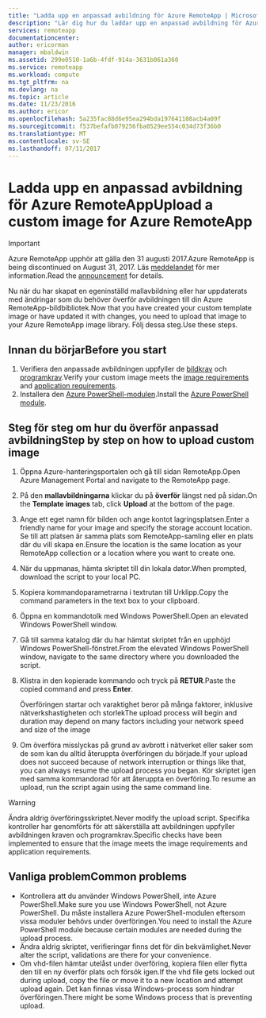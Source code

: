 ```yaml
---
title: "Ladda upp en anpassad avbildning för Azure RemoteApp | Microsoft Docs"
description: "Lär dig hur du laddar upp en anpassad avbildning för Azure RemoteApp"
services: remoteapp
documentationcenter: 
author: ericorman
manager: mbaldwin
ms.assetid: 299e0510-1a6b-4fdf-914a-3631b061a360
ms.service: remoteapp
ms.workload: compute
ms.tgt_pltfrm: na
ms.devlang: na
ms.topic: article
ms.date: 11/23/2016
ms.author: ericor
ms.openlocfilehash: 5a235fac88d6e95ea294bda197641108acb4a09f
ms.sourcegitcommit: f537befafb079256fba0529ee554c034d73f36b0
ms.translationtype: MT
ms.contentlocale: sv-SE
ms.lasthandoff: 07/11/2017
---
```

# <a name="upload-a-custom-image-for-azure-remoteapp"></a><span data-ttu-id="dfde6-103">Ladda upp en anpassad avbildning för Azure RemoteApp</span><span class="sxs-lookup"><span data-stu-id="dfde6-103">Upload a custom image for Azure RemoteApp</span></span>
> [!IMPORTANT]
> <span data-ttu-id="dfde6-104">Azure RemoteApp upphör att gälla den 31 augusti 2017.</span><span class="sxs-lookup"><span data-stu-id="dfde6-104">Azure RemoteApp is being discontinued on August 31, 2017.</span></span> <span data-ttu-id="dfde6-105">Läs [meddelandet](https://go.microsoft.com/fwlink/?linkid=821148) för mer information.</span><span class="sxs-lookup"><span data-stu-id="dfde6-105">Read the [announcement](https://go.microsoft.com/fwlink/?linkid=821148) for details.</span></span>
> 
> 

<span data-ttu-id="dfde6-106">Nu när du har skapat en egeninställd mallavbildning eller har uppdaterats med ändringar som du behöver överför avbildningen till din Azure RemoteApp-bildbibliotek.</span><span class="sxs-lookup"><span data-stu-id="dfde6-106">Now that you have created your custom template image or have updated it with changes, you need to upload that image to your Azure RemoteApp image library.</span></span> <span data-ttu-id="dfde6-107">Följ dessa steg.</span><span class="sxs-lookup"><span data-stu-id="dfde6-107">Use these steps.</span></span>

## <a name="before-you-start"></a><span data-ttu-id="dfde6-108">Innan du börjar</span><span class="sxs-lookup"><span data-stu-id="dfde6-108">Before you start</span></span>
1. <span data-ttu-id="dfde6-109">Verifiera den anpassade avbildningen uppfyller de [bildkrav](remoteapp-imagereqs.md) och [programkrav](remoteapp-appreqs.md).</span><span class="sxs-lookup"><span data-stu-id="dfde6-109">Verify your custom image meets the [image requirements](remoteapp-imagereqs.md) and [application requirements](remoteapp-appreqs.md).</span></span>
2. <span data-ttu-id="dfde6-110">Installera den [Azure PowerShell-modulen](/powershell/azure/overview).</span><span class="sxs-lookup"><span data-stu-id="dfde6-110">Install the [Azure PowerShell module](/powershell/azure/overview).</span></span>

## <a name="step-by-step-on-how-to-upload-custom-image"></a><span data-ttu-id="dfde6-111">Steg för steg om hur du överför anpassad avbildning</span><span class="sxs-lookup"><span data-stu-id="dfde6-111">Step by step on how to upload custom image</span></span>
1. <span data-ttu-id="dfde6-112">Öppna Azure-hanteringsportalen och gå till sidan RemoteApp.</span><span class="sxs-lookup"><span data-stu-id="dfde6-112">Open Azure Management Portal and navigate to the RemoteApp page.</span></span>
2. <span data-ttu-id="dfde6-113">På den **mallavbildningarna** klickar du på **överför** längst ned på sidan.</span><span class="sxs-lookup"><span data-stu-id="dfde6-113">On the **Template images** tab, click **Upload** at the bottom of the page.</span></span>
3. <span data-ttu-id="dfde6-114">Ange ett eget namn för bilden och ange kontot lagringsplatsen.</span><span class="sxs-lookup"><span data-stu-id="dfde6-114">Enter a friendly name for your image and specify the storage account location.</span></span> <span data-ttu-id="dfde6-115">Se till att platsen är samma plats som RemoteApp-samling eller en plats där du vill skapa en.</span><span class="sxs-lookup"><span data-stu-id="dfde6-115">Ensure the location is the same location as your RemoteApp collection or a location where you want to create one.</span></span>
4. <span data-ttu-id="dfde6-116">När du uppmanas, hämta skriptet till din lokala dator.</span><span class="sxs-lookup"><span data-stu-id="dfde6-116">When prompted, download the script to your local PC.</span></span>
5. <span data-ttu-id="dfde6-117">Kopiera kommandoparametrarna i textrutan till Urklipp.</span><span class="sxs-lookup"><span data-stu-id="dfde6-117">Copy the command parameters in the text box to your clipboard.</span></span>
6. <span data-ttu-id="dfde6-118">Öppna en kommandotolk med Windows PowerShell.</span><span class="sxs-lookup"><span data-stu-id="dfde6-118">Open an elevated Windows PowerShell window.</span></span>
7. <span data-ttu-id="dfde6-119">Gå till samma katalog där du har hämtat skriptet från en upphöjd Windows PowerShell-fönstret.</span><span class="sxs-lookup"><span data-stu-id="dfde6-119">From the elevated Windows PowerShell window, navigate to the same directory where you downloaded the script.</span></span>
8. <span data-ttu-id="dfde6-120">Klistra in den kopierade kommando och tryck på **RETUR**.</span><span class="sxs-lookup"><span data-stu-id="dfde6-120">Paste the copied command and press **Enter**.</span></span>
   
   <span data-ttu-id="dfde6-121">Överföringen startar och varaktighet beror på många faktorer, inklusive nätverkshastigheten och storlek</span><span class="sxs-lookup"><span data-stu-id="dfde6-121">The upload process will begin and duration may depend on many factors including your network speed and size of the image</span></span>
9. <span data-ttu-id="dfde6-122">Om överföra misslyckas på grund av avbrott i nätverket eller saker som de som kan du alltid återuppta överföringen du började.</span><span class="sxs-lookup"><span data-stu-id="dfde6-122">If your upload does not succeed because of network interruption or things like that, you can always resume the upload process you began.</span></span> <span data-ttu-id="dfde6-123">Kör skriptet igen med samma kommandorad för att återuppta en överföring.</span><span class="sxs-lookup"><span data-stu-id="dfde6-123">To resume an upload, run the script again using the same command line.</span></span>

> [!WARNING]
> <span data-ttu-id="dfde6-124">Ändra aldrig överföringsskriptet.</span><span class="sxs-lookup"><span data-stu-id="dfde6-124">Never modify the upload script.</span></span> <span data-ttu-id="dfde6-125">Specifika kontroller har genomförts för att säkerställa att avbildningen uppfyller avbildningen kraven och programkrav.</span><span class="sxs-lookup"><span data-stu-id="dfde6-125">Specific checks have been implemented to ensure that the image meets the image requirements and application requirements.</span></span>
> 
> 

## <a name="common-problems"></a><span data-ttu-id="dfde6-126">Vanliga problem</span><span class="sxs-lookup"><span data-stu-id="dfde6-126">Common problems</span></span>
* <span data-ttu-id="dfde6-127">Kontrollera att du använder Windows PowerShell, inte Azure PowerShell.</span><span class="sxs-lookup"><span data-stu-id="dfde6-127">Make sure you use Windows PowerShell, not Azure PowerShell.</span></span> <span data-ttu-id="dfde6-128">Du måste installera Azure PowerShell-modulen eftersom vissa moduler behövs under överföringen.</span><span class="sxs-lookup"><span data-stu-id="dfde6-128">You need to install the Azure PowerShell module because certain modules are needed during the upload process.</span></span>
* <span data-ttu-id="dfde6-129">Ändra aldrig skriptet, verifieringar finns det för din bekvämlighet.</span><span class="sxs-lookup"><span data-stu-id="dfde6-129">Never alter the script, validations are there for your convenience.</span></span>
* <span data-ttu-id="dfde6-130">Om vhd-filen hämtar utelåst under överföring, kopiera filen eller flytta den till en ny överför plats och försök igen.</span><span class="sxs-lookup"><span data-stu-id="dfde6-130">If the vhd file gets locked out during upload, copy the file or move it to a new location and attempt upload again.</span></span> <span data-ttu-id="dfde6-131">Det kan finnas vissa Windows-process som hindrar överföringen.</span><span class="sxs-lookup"><span data-stu-id="dfde6-131">There might be some Windows process that is preventing upload.</span></span>  

